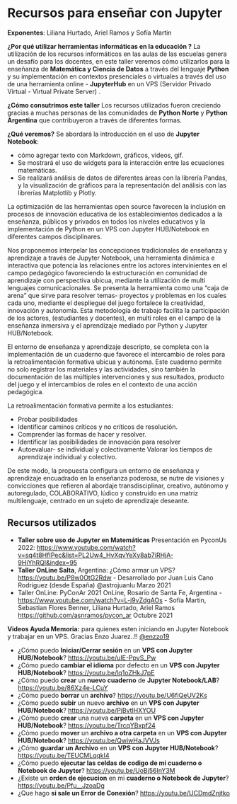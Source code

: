 # Recursos para enseñar con Jupyter
 **Exponentes**: Liliana Hurtado, Ariel Ramos y Sofía Martin 

**¿Por qué utilizar herramientas informáticas en la educación ?**
La utilización de los recursos informáticos en las aulas de las escuelas genera un desafío para los docentes, en este taller veremos cómo utilizarlos para la enseñanza de **Matemática y Ciencia de Datos** a través del lenguaje **Python** y su implementación en contextos presenciales o virtuales a través del uso de una herramienta online - **JupyterHub** en un VPS (Servidor Privado Virtual - Virtual Private Server) . 

**¿Cómo consutrimos este taller**
Los recursos utilizados fueron creciendo gracias a muchas personas de las comunidades de **Python Norte** y **Python Argentina** que contribuyeron a través de diferentes formas. 

**¿Qué veremos?**
Se abordará la introducción en el uso de **Jupyter Notebook**:
* cómo agregar texto con Markdown, gráficos, videos, gif. 
* Se mostrará el uso de widgets para la interacción entre las ecuaciones matemáticas. 
* Se realizará análisis de datos de diferentes áreas con la librería Pandas, y la visualización de gráficos para la representación del análisis con las librerías Matplotlib y Plotly.

La optimización de las herramientas open source favorecen la inclusión en procesos de innovación educativa de los establecimientos dedicados a la enseñanza, públicos y privados en todos los niveles educativos y la implementación de Python en un VPS con Jupyter HUB/Notebook en diferentes campos disciplinares.

Nos proponemos interpelar las concepciones tradicionales de enseñanza y aprendizaje a través de Jupyter Notebook, una herramienta dinámica e interactiva que potencia las relaciones entre los actores intervinientes en el campo pedagógico favoreciendo la estructuración en comunidad de aprendizaje con perspectiva ubicua, mediante la utilización de multi lenguajes comunicacionales. Se presenta la herramienta como una “caja de arena” que sirve para resolver temas- proyectos y problemas en los cuales cada uno, mediante el despliegue del juego fortalece la creatividad, innovación y autonomía.
Esta metodología de trabajo facilita la participación de los actores, (estudiantes y docentes), en multi roles en el campo de la enseñanza inmersiva y el aprendizaje mediado por Python y Jupyter HUB/Notebook.

El entorno de enseñanza y aprendizaje descripto, se completa con la implementación de un cuaderno que favorece el intercambio de roles para la retroalimentación formativa ubicua y autónoma. Este cuaderno permite no solo registrar los materiales y las actividades, sino también la documentación de las múltiples intervenciones y sus resultados, producto del juego y el intercambios de roles en el contexto de una acción pedagógica.

La retroalimentación formativa permite a los estudiantes:

* Probar posibilidades
* Identificar caminos críticos y no críticos de resolución.
* Comprender las formas de hacer y resolver.
* Identificar las posibilidades de innovación para resolver
* Autoevaluar- se individual y colectivamente Valorar los tiempos de aprendizaje individual y colectivo.

De este modo, la propuesta configura un entorno de enseñanza y aprendizaje encuadrado en la enseñanza poderosa, se nutre de visiones y convicciones que refieren al abordaje transdisciplinar, creativo, autónomo y autoregulado, COLABORATIVO, lúdico y construido en una matriz multilenguaje, centrado en un sujeto de aprendizaje deseante. 

## Recursos utilizados
* **Taller sobre uso de Jupyter en Matemáticas** Presentación en PyconUs 2022: https://www.youtube.com/watch?v=sq4t8HfIPec&list=PL2Uw4_HvXqvYeXy8ab7iRHjA-9HiYhRQl&index=95 
* **Taller OnLine Salta**, Argentina: ¿Cómo armar un VPS? https://youtu.be/P8w0OtG2Rdw - Desarrollado por Juan Luis Cano Rodriguez (desde España) @astrojuanlu Marzo 2021
* Taller OnLine: PyConAr 2021 OnLine, Rosario de Santa Fe, Argentina - https://www.youtube.com/watch?v=L-j9vZdgAOs - Sofía Martin, Sebastian Flores Benner, Liliana Hurtado, Ariel Ramos https://github.com/asnramos/pycon_ar Octubre 2021

**Videos Ayuda Memoria:** para quienes esten iniciando en Jupyter Notebook y trabajar en un VPS. Gracias Enzo Juarez..!! [@enzzo19](https://github.com/enzzo19/)

  - ¿Cómo puedo **Iniciar/Cerrar sesión** en un **VPS con Jupyter HUB/Notebook**? https://youtu.be/uIE-PpvS_Pw
  - ¿Cómo puedo **cambiar el idioma** por defecto en un **VPS con Jupyter HUB/Notebook**? https://youtu.be/lq1oZHkJ7pE
  - ¿Cómo puedo **crear** un **nuevo cuaderno** de **Jupyter Notebook/LAB**? https://youtu.be/86Xz4e-LCuY
  - ¿Cómo puedo **borrar** un **archivo**? https://youtu.be/U6fiQeUV2Ks
  - ¿Cómo puedo **subir** un nuevo **archivo** en un **VPS con Jupyter HUB/Notebook**? https://youtu.be/PjBvtlHXYOU
  - ¿Cómo puedo **crear** una nueva **carpeta** en un **VPS con Jupyter HUB/Notebook**? https://youtu.be/TrcqYBxpf24
  - ¿Cómo puedo **mover** un **archivo a otra carpeta** en un **VPS con Jupyter HUB/Notebook**? https://youtu.be/QwiwHaJVVJs
  - ¿Cómo **guardar un Archivo** en un **VPS con Jupyter HUB/Notebook**? https://youtu.be/TEUCMLqqkI4
  - ¿Cómo puedo **ejecutar las celdas de codigo de mi cuaderno o Notebook de Jupyter**? https://youtu.be/UoBj56InY3M
  - ¿Existe un **orden de ejecucion** en mi **cuaderno o Notebook de Jupyter**? https://youtu.be/Pfu__JzoaDg
  - ¿Que hago **si sale un Error de Conexión**?  https://youtu.be/UCDmdZnjtko

 
